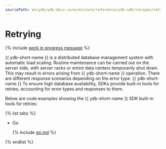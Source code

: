 ```yaml
---
sourcePath: en/ydb/ydb-docs-core/en/core/reference/ydb-sdk/recipes/retry/index.md
---
```

# Retrying

{% include [work in progress message](../_includes/addition.md) %}

{{ ydb-short-name }} is a distributed database management system with automatic load scaling.
Routine maintenance can be carried out on the server side, with server racks or entire data centers temporarily shut down.
This may result in errors arising from {{ ydb-short-name }} operation.
There are different response scenarios depending on the error type.
{{ ydb-short-name }} To ensure high database availability, SDKs provide built-in tools for retries, accounting for error types and responses to them.

Below are code examples showing the {{ ydb-short-name }} SDK built-in tools for retries:

{% list tabs %}

- Go

  {% include [go.md](_includes/go.md) %}

{% endlist %}

